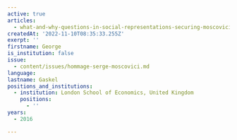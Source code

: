 ```yaml
---
active: true
articles:
  - what-and-why-questions-in-social-representations-securing-moscovicis-legacy
createdAt: '2022-11-10T08:35:33.255Z'
exerpt: ''
firstname: George
is_institution: false
issue:
  - content/issues/hommage-serge-moscovici.md
language:
lastname: Gaskel
positions_and_institutions:
  - institution: London School of Economics, United Kingdom
    positions:
      - ''
years:
  - 2016

---
```

